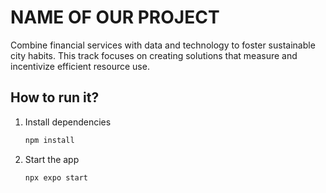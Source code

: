 # NAME OF OUR PROJECT 

Combine financial services with data and technology to foster sustainable city habits. This track focuses on creating solutions that measure and incentivize efficient resource use.


## How to run it?

1. Install dependencies

   ```bash
   npm install
   ```

2. Start the app

   ```bash
   npx expo start
   ```

